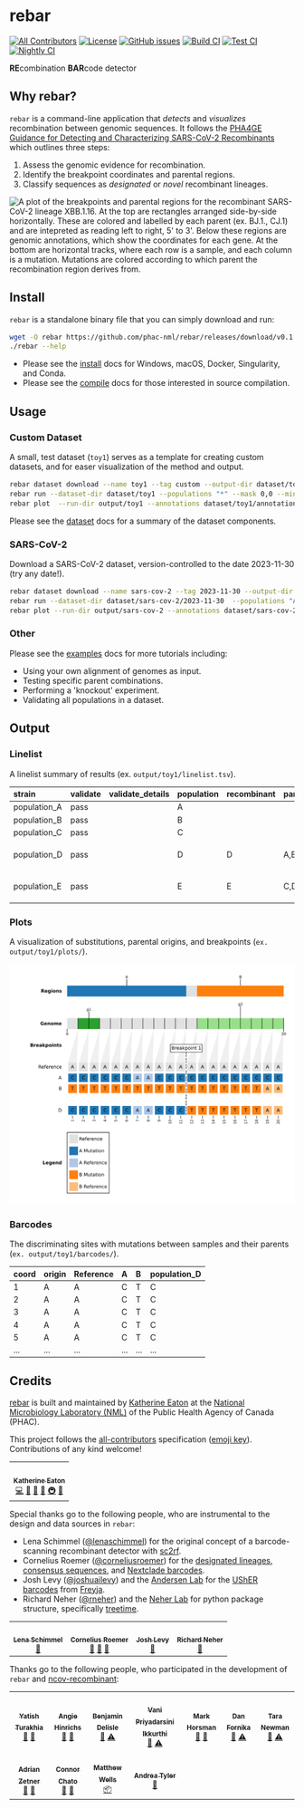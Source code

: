 # rebar

[![All Contributors](https://img.shields.io/badge/all_contributors-11-orange.svg?style=flat-square)](#credits)
[![License](https://img.shields.io/badge/License-Apache_2.0-blue.svg)](https://github.com/phac-nml/rebar/blob/master/LICENSE)
[![GitHub issues](https://img.shields.io/github/issues/phac-nml/rebar.svg)](https://github.com/phac-nml/rebar/issues)
[![Build CI](https://github.com/phac-nml/rebar/actions/workflows/build.yaml/badge.svg)](https://github.com/phac-nml/rebar/actions/workflows/build.yaml)
[![Test CI](https://github.com/phac-nml/rebar/actions/workflows/test.yaml/badge.svg)](https://github.com/phac-nml/rebar/actions/workflows/test.yaml)
[![Nightly CI](https://github.com/phac-nml/rebar/actions/workflows/nightly.yaml/badge.svg)](https://github.com/phac-nml/rebar/actions/workflows/nightly.yaml)

**RE**combination **BAR**code detector

## Why rebar?

`rebar` is a command-line application that _detects_ and _visualizes_ recombination between genomic sequences. It follows the [PHA4GE Guidance for Detecting and Characterizing SARS-CoV-2 Recombinants](https://github.com/pha4ge/pipeline-resources/blob/main/docs/sc2-recombinants.md) which outlines three steps:

1. Assess the genomic evidence for recombination.
1. Identify the breakpoint coordinates and parental regions.
1. Classify sequences as _designated_ or _novel_ recombinant lineages.

![A plot of the breakpoints and parental regions for the recombinant SARS-CoV-2 lineage XBB.1.16. At the top are rectangles arranged side-by-side horizontally. These are colored and labelled by each parent (ex. BJ.1., CJ.1) and are intepreted as reading left to right, 5' to 3'. Below these regions are genomic annotations, which show the coordinates for each gene. At the bottom are horizontal tracks, where each row is a sample, and each column is a mutation. Mutations are colored according to which parent the recombination region derives from.](assets/images/XBB_BJ.1_CJ.1_22897-22941.png)

## Install

`rebar` is a standalone binary file that you can simply download and run:

```bash
wget -O rebar https://github.com/phac-nml/rebar/releases/download/v0.1.3/rebar-x86_64-unknown-linux-musl
./rebar --help
```

- Please see the [install](docs/install.md) docs for Windows, macOS, Docker, Singularity, and Conda.
- Please see the [compile](docs/compile.md) docs for those interested in source compilation.

## Usage

### Custom Dataset

A small, test dataset (`toy1`) serves as a template for creating custom datasets, and for easer visualization of the method and output.

```bash
rebar dataset download --name toy1 --tag custom --output-dir dataset/toy1
rebar run --dataset-dir dataset/toy1 --populations "*" --mask 0,0 --min-length 3 --output-dir output/toy1
rebar plot  --run-dir output/toy1 --annotations dataset/toy1/annotations.tsv
```

Please see the [dataset](docs/dataset.md) docs for a summary of the dataset components.

### SARS-CoV-2

Download a SARS-CoV-2 dataset, version-controlled to the date 2023-11-30 (try any date!).

```bash
rebar dataset download --name sars-cov-2 --tag 2023-11-30 --output-dir dataset/sars-cov-2/2023-11-30
rebar run --dataset-dir dataset/sars-cov-2/2023-11-30  --populations "AY.4.2*,BA.5.2,XBC.1.6*,XBB.1.5.1,XBL" --output-dir output/sars-cov-2
rebar plot --run-dir output/sars-cov-2 --annotations dataset/sars-cov-2/2023-11-30/annotations.tsv
```

### Other

Please see the [examples](docs/examples.md) docs for more tutorials including:

- Using your own alignment of genomes as input.
- Testing specific parent combinations.
- Performing a 'knockout' experiment.
- Validating all populations in a dataset.

## Output

### Linelist

A linelist summary of results (ex. `output/toy1/linelist.tsv`).

|strain      |validate|validate_details|population|recombinant|parents|breakpoints|edge_case|unique_key |regions         |genome_length|dataset_name|dataset_tag|cli_version|
|:-----------|:-------|:---------------|:---------|:----------|:------|:----------|:--------|:----------|:---------------|:------------|:-----------|:----------|:----------|
|population_A|pass    |                |A         |           |       |           |false    |           |                |20           |toy1        |custom     |0.2.0      |
|population_B|pass    |                |B         |           |       |           |false    |           |                |20           |toy1        |custom     |0.2.0      |
|population_C|pass    |                |C         |           |       |           |false    |           |                |20           |toy1        |custom     |0.2.0      |
|population_D|pass    |                |D         |D          |A,B    |12-12      |false    |D_A_B_12-12|1-11\|A,12-20\|B|20           |toy1        |custom     |0.2.0      |
|population_E|pass    |                |E         |E          |C,D    |4-4        |false    |E_C_D_4-4  |1-3\|C,4-20\|D  |20           |toy1        |custom     |0.2.0      |

### Plots

A visualization of substitutions, parental origins, and breakpoints (`ex. output/toy1/plots/`).

![rebar plot of population D in dataset toy1](assets/images/toy1_D_default.png)

### Barcodes

The discriminating sites with mutations between samples and their parents (`ex. output/toy1/barcodes/`).

|coord|origin|Reference|A  |B  |population_D|
|:----|:-----|:--------|:--|:--|:-----------|
|1    |A     |A        |C  |T  |C           |
|2    |A     |A        |C  |T  |C           |
|3    |A     |A        |C  |T  |C           |
|4    |A     |A        |C  |T  |C           |
|5    |A     |A        |C  |T  |C           |
|...    |...     |...       |...  |...  |...           |

## Credits

[rebar](https://github.com/phac-nml/rebar) is built and maintained by [Katherine Eaton](https://ktmeaton.github.io/) at the [National Microbiology Laboratory (NML)](https://github.com/phac-nml) of the Public Health Agency of Canada (PHAC).

This project follows the [all-contributors](https://github.com/all-contributors/all-contributors) specification ([emoji key](https://allcontributors.org/docs/en/emoji-key)). Contributions of any kind welcome!

<table>
  <tr>
    <td align="center"><a href="https://ktmeaton.github.io"><img src="https://s.gravatar.com/avatar/0b9dc28b3e64b59f5ce01e809d214a4e?s=80" width="100px;" alt=""/><br /><sub><b>Katherine Eaton</b></sub></a><br /><a href="https://github.com/phac-nml/rebar/commits?author=ktmeaton" title="Code">💻</a> <a href="https://github.com/phac-nml/rebar/commits?author=ktmeaton" title="Documentation">📖</a> <a href="#design-ktmeaton" title="Design">🎨</a> <a href="#ideas-ktmeaton" title="Ideas, Planning, & Feedback">🤔</a> <a href="#infra-ktmeaton" title="Infrastructure (Hosting, Build-Tools, etc)">🚇</a> <a href="#maintenance-ktmeaton" title="Maintenance">🚧</a></td>
  </tr>
</table>

Special thanks go to the following people, who are instrumental to the design and data sources in `rebar`:

- Lena Schimmel ([@lenaschimmel](https://github.com/lenaschimmel)) for the original concept of a barcode-scanning recombinant detector with [sc2rf](https://github.com/lenaschimmel/sc2rf).
- Cornelius Roemer ([@corneliusroemer](https://github.com/corneliusroemer)) for the [designated lineages](https://github.com/cov-lineages/pango-designation), [consensus sequences](https://github.com/yatisht/usher), and [Nextclade barcodes](https://raw.githubusercontent.com/corneliusroemer/pango-sequences/main/data/pango-consensus-sequences_summary.json).
- Josh Levy ([@joshuailevy](https://github.com/andersen-lab/Freyja-data)) and the [Andersen Lab](https://github.com/andersen-lab) for the [UShER barcodes](https://github.com/yatisht/usher) from [Freyja](https://github.com/andersen-lab/Freyja).
- Richard Neher ([@rneher](https://github.com/rneher)) and the [Neher Lab](https://github.com/neherlab) for python package structure, specifically [treetime](https://github.com/neherlab/treetime).

<table>
  <tr>
    <td align="center">
      <a href="https://github.com/lenaschimmel"><img src="https://avatars.githubusercontent.com/u/1325019?v=4&s=100" width="100px;" alt=""/>
        <br />
        <sub><b>Lena Schimmel</b></sub>
      </a>
      <br />
      <a href="https://github.com/lenaschimmel/sc2rf" title="Ideas: sc2rf">🤔</a>
    </td>
    <td align="center">
      <a href="https://github.com/corneliusroemer">
        <img src="https://avatars.githubusercontent.com/u/25161793?v=4&s=100" width="100px;" alt=""/>
        <br />
        <sub><b>Cornelius Roemer</b></sub>
      </a>
      <br />
      <a href="https://github.com/cov-lineages/pango-designation" title="Data: Lineage Designations">🔣</a>
      <a href="https://github.com/corneliusroemer/pango-sequences" title="Data: Consensus Sequences">🔣</a>
      <a href="https://github.com/corneliusroemer/pango-sequences" title="Data: Nextclade Barcodes">🔣</a>
    </td>
    <td align="center">
      <a href="https://github.com/joshuailevy">
      <img src="https://avatars.githubusercontent.com/u/19437463?v=4&s=100" width="100px;" alt=""/>
        <br />
        <sub><b>Josh Levy</b></sub>
      </a>
      <br />
      <a href="https://github.com/andersen-lab/Freyja-data" title="Data: UShER Barcodes">🔣</a>
    </td>
    <td align="center">
      <a href="https://github.com/rneher">
      <img src="https://avatars.githubusercontent.com/u/8379168?v=4&s=100" width="100px;" alt=""/>
        <br />
        <sub><b>Richard Neher</b></sub>
      </a>
      <br />
      <a href="https://github.com/neherlab/treetime" title="Ideas: Treetime">🤔</a>
    </td>  
  </tr>
</table>

Thanks go to the following people, who participated in the development of `rebar` and [ncov-recombinant](https://github.com/ktmeaton/ncov-recombinant):

<table>
  <tr>
    <td align="center">
      <a href="https://github.com/yatisht"><img src="https://avatars.githubusercontent.com/u/34664884?v=4s=100" width="100px;" alt=""/>
        <br />
        <sub><b>Yatish Turakhia</b></sub>
      </a>
      <br />
      <a href="https://github.com/yatisht/usher" title="Data: UShER">🔣</a>
      <a href="https://github.com/yatisht/usher" title="Ideas: UShER">🤔</a>
    </td>
    <td align="center">
      <a href="https://github.com/AngieHinrichs"><img src="https://avatars.githubusercontent.com/u/186983?v=4?v=4s=100" width="100px;" alt=""/>
        <br />
        <sub><b>Angie Hinrichs</b></sub>
      </a>
      <br />
      <a href="https://github.com/yatisht/usher" title="Data: UShER">🔣</a>
      <a href="https://github.com/yatisht/usher" title="Ideas: UShER">🤔</a>
    </td>
    <td align="center"><a href="https://www.inspq.qc.ca/en/auteurs/2629/all"><img src="https://i1.rgstatic.net/ii/profile.image/278724097396748-1443464411327_Q128/Benjamin-Delisle.jpg?s=100" width="100px;" alt=""/><br /><sub><b>Benjamin Delisle</b></sub></a><br /><a href="https://github.com/phac-nml/rebar/issues?q=author%3Abenjamindeslisle" title="Bug reports">🐛</a> <a href="https://github.com/phac-nml/rebar/commits?author=benjamindeslisle" title="Tests">⚠️</a></td>  
    <td align="center"><a href="https://ca.linkedin.com/in/dr-vani-priyadarsini-ikkurti-4a2ab676"><img src="https://media-exp1.licdn.com/dms/image/C5603AQHaG8Xx4QLXSQ/profile-displayphoto-shrink_200_200/0/1569339145568?e=2147483647&v=beta&t=3WrvCciW-x8J3Aw4JHGrWOpuqiikrrGV2KsDaISnHIw" width="100px;" alt=""/><br /><sub><b>Vani Priyadarsini Ikkurthi</b></sub></a><br /><a href="https://github.com/phac-nml/rebar/issues?q=author%3Avanipriyadarsiniikkurthi" title="Bug reports">🐛</a> <a href="https://github.com/phac-nml/rebar/commits?author=vanipriyadarsiniikkurthi" title="Tests">⚠️</a></td>
    <td align="center"><a href="https://ca.linkedin.com/in/mark-horsman-52a14740"><img src="https://ui-avatars.com/api/?name=Mark+Horsman?s=100" width="100px;" alt=""/><br /><sub><b>Mark Horsman</b></sub></a><br /><a href="#ideas-markhorsman" title="Ideas, Planning, & Feedback">🤔</a> <a href="#design-markhorsman" title="Design">🎨</a></td>
    <td align="center"><a href="https://github.com/dfornika"><img src="https://avatars.githubusercontent.com/u/145659?v=4?s=100" width="100px;" alt=""/><br /><sub><b>Dan Fornika</b></sub></a><br /><a href="#ideas-dfornika" title="Ideas, Planning, & Feedback">🤔</a> <a href="https://github.com/phac-nml/rebar/commits?author=dfornika" title="Tests">⚠️</a></td>
    <td align="center"><img src="https://ui-avatars.com/api/?name=Tara+Newman?s=100" width="100px;" alt=""/><br /><sub><b>Tara Newman</b></sub><br /><a href="#ideas-TaraNewman" title="Ideas, Planning, & Feedback">🤔</a> <a href="https://github.com/phac-nml/rebar/commits?author=TaraNewman" title="Tests">⚠️</a></td>  
  </tr>
    <td align="center">
      <a href="https://github.com/TheZetner"><img src="https://avatars.githubusercontent.com/u/11616351?v=4s=100" width="100px;" alt=""/>
        <br />
        <sub><b>Adrian Zetner</b></sub>
      </a>
      <br />
      <a href="" title="Code Review">🔣</a>
      <a href="r" title="Ideas">🤔</a>
    </td>
    <td align="center">
      <a href="https://github.com/ConnorChato"><img src="https://avatars.githubusercontent.com/u/24962136?v=4?s=100" width="100px;" alt=""/>
        <br />
        <sub><b>Connor Chato</b></sub>
      </a>
      <br />
      <a href="" title="Code Review">🔣</a>
      <a href="r" title="Ideas">🤔</a>
    </td>
    <td align="center">
      <a href="https://github.com/mattheww95"><img src="https://avatars.githubusercontent.com/u/76452933?v=4?s=100" width="100px;" alt=""/>
        <br />
        <sub><b>Matthew Wells</b></sub>
      </a>
      <br />
      <a href="r" title="Cross-Platoform Compilation">📦</a>
    </td>  
    <td align="center">
      <a href="https://github.com/AndreaTy"><img src="https://ui-avatars.com/api/?name=AndreaTyler?s=100" width="100px;" alt=""/>
        <br />
        <sub><b>Andrea Tyler</b></sub>
      </a>
      <br />
      <a href="" title="Code Review">🔣</a>
    </td>
  <tr>

  </tr>
</table>
